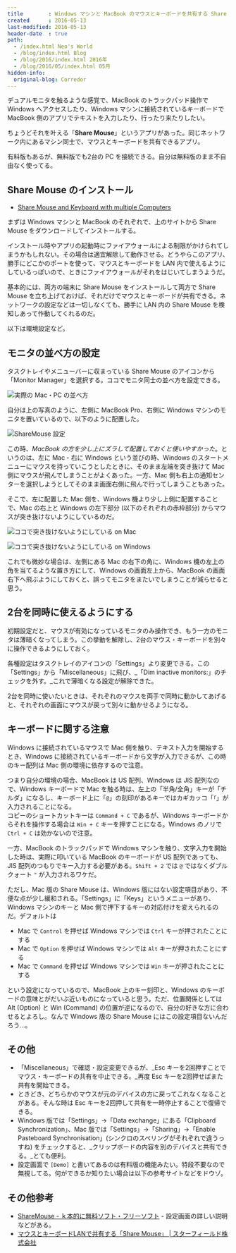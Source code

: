 ```yaml
---
title        : Windows マシンと MacBook のマウスとキーボードを共有する Share Mouse が超絶便利
created      : 2016-05-13
last-modified: 2016-05-13
header-date  : true
path:
  - /index.html Neo's World
  - /blog/index.html Blog
  - /blog/2016/index.html 2016年
  - /blog/2016/05/index.html 05月
hidden-info:
  original-blog: Corredor
---
```


デュアルモニタを触るような感覚で、MacBook のトラックパッド操作で Windows へアクセスしたり、Windows マシンに接続されているキーボードで MacBook 側のアプリでテキストを入力したり、行ったり来たりしたい。

ちょうどそれを叶える「**Share Mouse**」というアプリがあった。同じネットワーク内にあるマシン同士で、マウスとキーボードを共有できるアプリ。

有料版もあるが、無料版でも2台の PC を接続できる。自分は無料版のまま不自由なく使ってる。

## Share Mouse のインストール

- [Share Mouse and Keyboard with multiple Computers](http://www.keyboard-and-mouse-sharing.com/)

まずは Windows マシンと MacBook のそれぞれで、上のサイトから Share Mouse をダウンロードしてインストールする。

インストール時やアプリの起動時にファイアウォールによる制限がかけられてしまうかもしれない。その場合は適宜解除して動作させる。どうやらこのアプリ、勝手にどこかのポートを使って、マウスとキーボードを LAN 内で使えるようにしているっぽいので、ときにファイアウォールがそれをはじいてしまうようだ。

基本的には、両方の端末に Share Mouse をインストールして両方で Share Mouse を立ち上げておけば、それだけでマウスとキーボードが共有できる。ネットワークの設定などは一切しなくても、勝手に LAN 内の Share Mouse を検知しあって作動してくれるのだ。

以下は環境設定など。

## モニタの並べ方の設定

タスクトレイやメニューバーに収まっている Share Mouse のアイコンから「Monitor Manager」を選択する。ココでモニタ同士の並べ方を設定できる。

![実際の Mac・PC の並べ方](./08-01-04.jpg)

自分は上の写真のように、左側に MacBook Pro、右側に Windows マシンのモニタを置いているので、以下のように配置した。

![ShareMouse 設定](13-01-01.png)

この時、_MacBook の方を少し上にズラして配置しておくと使いやすかった_。というのは、左に Mac・右に Windows という並びの時、Windows のスタートメニューにマウスを持っていこうとしたときに、そのまま左端を突き抜けて Mac 側にマウスが飛んでしまうことがよくあった。一方、Mac 側も右上の通知センターを選択しようとしてそのまま画面右側に飛んで行ってしまうこともあった。

そこで、左に配置した Mac 側を、Windows 機より少し上側に配置することで、Mac の右上と Windows の左下部分 (以下のそれぞれの赤枠部分) からマウスが突き抜けないようにしているのだ。

![ココで突き抜けないようにしている on Mac](13-01-02.png)

![ココで突き抜けないようにしている on Windows](13-01-03.png)

これでも微妙な場合は、左側にある Mac の右下の角に、Windows 機の左上の角を当てるような置き方にして、Windows の画面左上から、MacBook の画面右下へ飛ぶようにしておくと、誤ってモニタをまたいでしまうことが減らせると思う。

## 2台を同時に使えるようにする

初期設定だと、マウスが有効になっているモニタのみ操作でき、もう一方のモニタは薄暗くなってしまう。この挙動を解除し、2台のマウス・キーボードを別々に操作できるようにしておく。

各種設定はタスクトレイのアイコンの「Settings」より変更できる。この「Settings」から「Miscellaneous」に飛び、_「Dim inactive monitors:」のチェックを外す。_これで薄暗くなる設定が解除できた。

2台を同時に使いたいときは、それぞれのマウスを両手で同時に動かしてあげると、それぞれの画面にマウスが戻って別々に動かせるようになる。

## キーボードに関する注意

Windows に接続されているマウスで Mac 側を触り、テキスト入力を開始するとき、Windows に接続されているキーボードから文字が入力できるが、この時のキー配列は Mac 側の環境に依存するので注意。

つまり自分の環境の場合、MacBook は US 配列、Windows は JIS 配列なので、Windows キーボードで Mac を触る時は、左上の「半角/全角」キーが「チルダ」になるし、キーボード上に「`@`」の刻印があるキーではカギカッコ「`「`」が入力されることになる。  
コピーのショートカットキーは `Command + C` であるが、Windows キーボードからそれを操作する場合は `Win + C` キーを押すことになる。Windows のノリで `Ctrl + C` は効かないので注意。

一方、MacBook のトラックパッドで Windows マシンを触り、文字入力を開始した時は、実際に叩いている MacBook のキーボードが US 配列であっても、JIS 配列のつもりでキー入力する必要がある。`Shift + 2` では `@` ではなくダブルクォート `"` が入力されるワケだ。

ただし、Mac 版の Share Mouse は、Windows 版にはない設定項目があり、不便な点が少し緩和される。「Settings」に「Keys」というメニューがあり、Windows マシンのキーと Mac 側で押下するキーの対応付けを変えられるのだ。デフォルトは

- Mac で `Control` を押せば Windows マシンでは `Ctrl` キーが押されたことにする
- Mac で `Option` を押せば Windows マシンでは `Alt` キーが押されたことにする
- Mac で `Command` を押せば Windows マシンでは `Win` キーが押されたことにする

という設定になっているので、MacBook 上のキー刻印と、Windows のキーボードの意味とがだいぶ近いものになっていると思う。ただ、位置関係としては Alt (Option) と Win (Command) の位置が逆になるので、自分の好きな方に合わせるとよろし。なんで Windows 版の Share Mouse にはこの設定項目ないんだろう…。

## その他

- 「Miscellaneous」で確認・設定変更できるが、_Esc キーを2回押すことでマウス・キーボードの共有を中止できる。_再度 Esc キーを2回押せばまた共有を開始できる。
- ときどき、どちらかのマウスが元のデバイスの方に戻ってこれなくなることがある。そんな時は Esc キーを2回押して共有を一時停止することで復帰できる。
- Windows 版では「Settings」→「Data exchange」にある「Clipboard Synchronization」、Mac 版では「Settings」→「Sharing」→「Enable Pasteboard Synchronisation」(シンクロのスペリングがそれぞれで違うっすね) をチェックすると、_クリップボードの内容を別のデバイスと共有できる。_とても便利。
- 設定画面で `[Demo]` と書いてあるのは有料版の機能みたい。特段不要なので無視してる。何ができるか知りたい場合は以下の参考サイトなどをドウゾ。

## その他参考

- [ShareMouse - ｋ本的に無料ソフト・フリーソフト](http://www.gigafree.net/internet/remote/sharemouse.html) - 設定画面の詳しい説明などがある。
- [マウスとキーボードLANで共有する「Share Mouse」 | スターフィールド株式会社](http://sterfield.co.jp/officer/%E3%83%9E%E3%82%A6%E3%82%B9%E3%81%A8%E3%82%AD%E3%83%BC%E3%83%9C%E3%83%BC%E3%83%89lan%E3%81%A7%E5%85%B1%E6%9C%89%E3%81%99%E3%82%8B%E3%80%8Cshare-mouse%E3%80%8D/)
